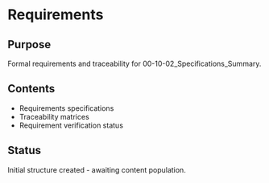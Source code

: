 # Requirements

## Purpose
Formal requirements and traceability for 00-10-02_Specifications_Summary.

## Contents
- Requirements specifications
- Traceability matrices
- Requirement verification status

## Status
Initial structure created - awaiting content population.
